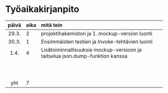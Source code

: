 # Työaikakirjanpito

| päivä | aika | mitä tein  |
| :----:|:-----| :-----|
| 29.3. | 2    | projektihakemiston ja 1. mockup-version luonti |
| 30.3. | 1    | Ensimmäisten testien ja Invoke-tehtävien luonti|
|  1.4. | 4    | Lisätoiminnallisuuksia mockup-versioon ja taitselua json.dump-funktion kanssa|
|       |      | |
|       |      | |
|       |      | |
|       |      | |
|       |      | |
|       |      | |
|       |      | |
|       |      | |
|       |      | |
|       |      | |
| yht   | 7    | | 
